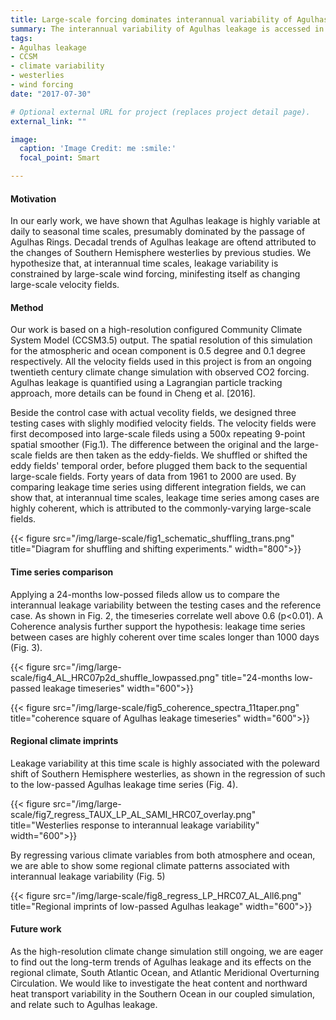 ```yaml
---
title: Large-scale forcing dominates interannual variability of Agulhas leakage
summary: The interannual variability of Agulhas leakage is accessed in an ocean eddy resolving coupled simulation to test the hypothesis that, on such timescales large-scale forcing dominates leakage variability, regardless of eddy structures.
tags:
- Agulhas leakage
- CCSM
- climate variability
- westerlies
- wind forcing
date: "2017-07-30"

# Optional external URL for project (replaces project detail page).
external_link: ""

image:
  caption: 'Image Credit: me :smile:'
  focal_point: Smart

---
```


#### Motivation
In our early work, we have shown that Agulhas leakage is highly variable at daily to seasonal time scales, presumably dominated by the passage of Agulhas Rings. Decadal trends of Agulhas leakage are oftend attributed to the changes of Southern Hemisphere westerlies by previous studies. We hypothesize that, at interannual time scales, leakage variability is constrained by large-scale wind forcing, minifesting itself as changing large-scale velocity fields. 

#### Method
Our work is based on a high-resolution configured Community Climate System Model (CCSM3.5) output. The spatial resolution of this simulation for the atmospheric and ocean component is 0.5 degree and 0.1 degree respectively. All the velocity fields used in this project is from an ongoing twentieth century climate change simulation with observed CO2 forcing. Agulhas leakage is quantified using a Lagrangian particle tracking approach, more details can be found in Cheng et al. [2016]. 

Beside the control case with actual vecolity fields, we designed three testing cases with slighly modified velocity fields. The velocity fields were first decomposed into large-scale fileds using a 500x repeating 9-point spatial smoother (Fig.1). The difference between the original and the large-scale fields are then taken as the eddy-fields. We shuffled or shifted the eddy fields' temporal order, before plugged them back to the sequential large-scale fields. Forty years of data from 1961 to 2000 are used. By comparing leakage time series using different integration fields, we can show that, at interannual time scales, leakage time series among cases are highly coherent, which is attributed to the commonly-varying large-scale fields. 

{{< figure src="/img/large-scale/fig1_schematic_shuffling_trans.png" title="Diagram for shuffling and shifting experiments." width="800">}}


#### Time series comparison 

Applying a 24-months low-possed fileds allow us to compare the interannual leakage variability between the testing cases and the reference case. As shown in Fig. 2, the timeseries correlate well above 0.6 (p<0.01). A Coherence analysis further support the hypothesis: leakage time series between cases are highly coherent over time scales longer than 1000 days (Fig. 3).

{{< figure src="/img/large-scale/fig4_AL_HRC07p2d_shuffle_lowpassed.png" title="24-months low-passed leakage timeseries" width="600">}}

{{< figure src="/img/large-scale/fig5_coherence_spectra_11taper.png" title="coherence square of Agulhas leakage timeseries" width="600">}}


#### Regional climate imprints

Leakage variability at this time scale is highly associated with the poleward shift of Southern Hemisphere westerlies, as shown in the regression of such to the low-passed Agulhas leakage time series (Fig. 4).

{{< figure src="/img/large-scale/fig7_regress_TAUX_LP_AL_SAMI_HRC07_overlay.png" title="Westerlies response to interannual leakage variability" width="600">}}

By regressing various climate variables from both atmosphere and ocean, we are able to show some regional climate patterns associated with interannual leakage variability (Fig. 5)

{{< figure src="/img/large-scale/fig8_regress_LP_HRC07_AL_All6.png" title="Regional imprints of low-passed Agulhas leakage" width="600">}}


#### Future work

As the high-resolution climate change simulation still ongoing, we are eager to find out the long-term trends of Agulhas leakage and its effects on the regional climate, South Atlantic Ocean, and Atlantic Meridional Overturning Circulation. We would like to investigate the heat content and northward heat transport variability in the Southern Ocean in our coupled simulation, and relate such to Agulhas leakage. 